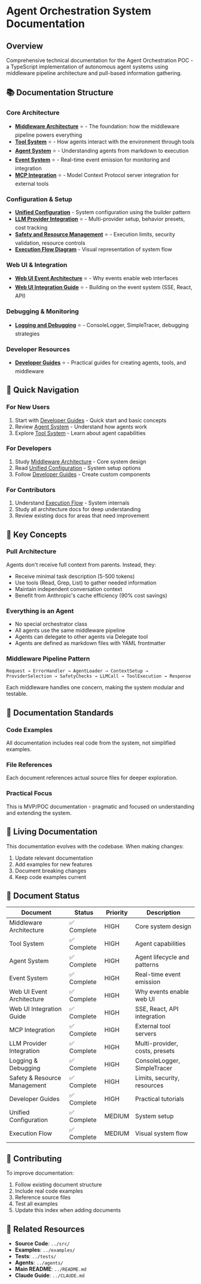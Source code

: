 # Agent Orchestration System Documentation

## Overview

Comprehensive technical documentation for the Agent Orchestration POC - a TypeScript implementation of autonomous agent
systems using middleware pipeline architecture and pull-based information gathering.

## 📚 Documentation Structure

### Core Architecture

- **[Middleware Architecture](./middleware-architecture.md)** ⭐ - The foundation: how the middleware pipeline powers
  everything
- **[Tool System](./tool-system.md)** ⭐ - How agents interact with the environment through tools
- **[Agent System](./agent-system.md)** ⭐ - Understanding agents from markdown to execution
- **[Event System](./event-system.md)** ⭐ - Real-time event emission for monitoring and integration
- **[MCP Integration](./mcp-integration.md)** ⭐ - Model Context Protocol server integration for external tools

### Configuration & Setup

- **[Unified Configuration](./unified-configuration.md)** - System configuration using the builder pattern
- **[LLM Provider Integration](./llm-provider-integration.md)** ⭐ - Multi-provider setup, behavior presets, cost tracking
- **[Safety and Resource Management](./safety-and-resource-management.md)** ⭐ - Execution limits, security validation, resource controls
- **[Execution Flow Diagram](./execution-flow-diagram.md)** - Visual representation of system flow

### Web UI & Integration

- **[Web UI Event Architecture](./web-ui-event-architecture.md)** ⭐ - Why events enable web interfaces
- **[Web UI Integration Guide](./web-ui-integration.md)** ⭐ - Building on the event system (SSE, React, API)

### Debugging & Monitoring

- **[Logging and Debugging](./logging-and-debugging.md)** ⭐ - ConsoleLogger, SimpleTracer, debugging strategies

### Developer Resources

- **[Developer Guides](./developer-guides.md)** ⭐ - Practical guides for creating agents, tools, and middleware

## 🚀 Quick Navigation

### For New Users

1. Start with [Developer Guides](./developer-guides.md) - Quick start and basic concepts
2. Review [Agent System](./agent-system.md) - Understand how agents work
3. Explore [Tool System](./tool-system.md) - Learn about agent capabilities

### For Developers

1. Study [Middleware Architecture](./middleware-architecture.md) - Core system design
2. Read [Unified Configuration](./unified-configuration.md) - System setup options
3. Follow [Developer Guides](./developer-guides.md) - Create custom components

### For Contributors

1. Understand [Execution Flow](./execution-flow-diagram.md) - System internals
2. Study all architecture docs for deep understanding
3. Review existing docs for areas that need improvement

## 🎯 Key Concepts

### Pull Architecture

Agents don't receive full context from parents. Instead, they:

- Receive minimal task description (5-500 tokens)
- Use tools (Read, Grep, List) to gather needed information
- Maintain independent conversation context
- Benefit from Anthropic's cache efficiency (90% cost savings)

### Everything is an Agent

- No special orchestrator class
- All agents use the same middleware pipeline
- Agents can delegate to other agents via Delegate tool
- Agents are defined as markdown files with YAML frontmatter

### Middleware Pipeline Pattern

```
Request → ErrorHandler → AgentLoader → ContextSetup → ProviderSelection → SafetyChecks → LLMCall → ToolExecution → Response
```

Each middleware handles one concern, making the system modular and testable.

## 📖 Documentation Standards

### Code Examples

All documentation includes real code from the system, not simplified examples.

### File References

Each document references actual source files for deeper exploration.

### Practical Focus

This is MVP/POC documentation - pragmatic and focused on understanding and extending the system.

## 🔄 Living Documentation

This documentation evolves with the codebase. When making changes:

1. Update relevant documentation
2. Add examples for new features
3. Document breaking changes
4. Keep code examples current

## 📝 Document Status

| Document                  | Status     | Priority | Description                  |
|---------------------------|------------|----------|------------------------------|
| Middleware Architecture          | ✅ Complete | HIGH   | Core system design           |
| Tool System                      | ✅ Complete | HIGH   | Agent capabilities           |
| Agent System                     | ✅ Complete | HIGH   | Agent lifecycle and patterns |
| Event System                     | ✅ Complete | HIGH   | Real-time event emission     |
| Web UI Event Architecture        | ✅ Complete | HIGH   | Why events enable web UI     |
| Web UI Integration Guide         | ✅ Complete | HIGH   | SSE, React, API integration  |
| MCP Integration                  | ✅ Complete | HIGH   | External tool servers        |
| LLM Provider Integration         | ✅ Complete | HIGH   | Multi-provider, costs, presets |
| Logging & Debugging              | ✅ Complete | HIGH   | ConsoleLogger, SimpleTracer  |
| Safety & Resource Management     | ✅ Complete | HIGH   | Limits, security, resources  |
| Developer Guides                 | ✅ Complete | HIGH   | Practical tutorials          |
| Unified Configuration            | ✅ Complete | MEDIUM | System setup                 |
| Execution Flow                   | ✅ Complete | MEDIUM | Visual system flow           |

## 🤝 Contributing

To improve documentation:

1. Follow existing document structure
2. Include real code examples
3. Reference source files
4. Test all examples
5. Update this index when adding documents

## 🔗 Related Resources

- **Source Code**: `../src/`
- **Examples**: `../examples/`
- **Tests**: `../tests/`
- **Agents**: `../agents/`
- **Main README**: `../README.md`
- **Claude Guide**: `../CLAUDE.md`